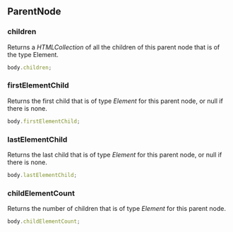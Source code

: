 ## ParentNode


### children

Returns a _HTMLCollection_ of all the children of this parent node that is of the type Element.

```javascript
body.children;
```

### firstElementChild

Returns the first child that is of type _Element_ for this parent node, or null if there is none.

```javascript
body.firstElementChild;
```

### lastElementChild

Returns the last child that is of type _Element_ for this parent node, or null if there is none.

```javascript
body.lastElementChild;
```

### childElementCount

Returns the number of children that is of type _Element_ for this parent node.

```javascript
body.childElementCount;
```
